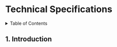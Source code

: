 # Technical Specifications

<details>
<summary>Table of Contents</summary>

- [Technical Specifications](#technical-specifications)
  - [1. Introduction](#1-introduction)

</details>

## 1. Introduction

